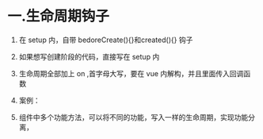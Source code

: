 
# 一.生命周期钩子

1. 在 setup 内，自带 bedoreCreate(){}和created(){} 钩子

2. 如果想写创建阶段的代码，直接写在 setup 内

3. 生命周期全部加上 on ,首字母大写，要在 vue 内解构，并且里面传入回调函数

4. 案例：

<template>
  <p>生命周期</p>
</template>

<script>
import { onMounted, onUpdated, onBeforeUnmount} from "vue"//引入生命周期钩子

export default {
  setup() {
    
    onMounted(() => {//挂载
      console.log("onMounted");
    }),

    onUpdated(() => {//更新
      console.log("onUpdated");
    }),

    onBeforeUnmount(() => {//销毁
      console.log("onBeforeUnmount");
    })

    return {
    };
  },
};
</script>

5. 组件中多个功能方法，可以将不同的功能，写入一样的生命周期，实现功能分离，
<script>
import { onMounted, onUpdated, onBeforeUnmount} from "vue"//引入生命周期钩子

export default {
  setup() {
    
    onMounted(() => {//挂载
      console.log("onMounted1");
    }),

    onMounted(() => {//挂载
      console.log("onMounted2");
    }),

    onMounted(() => {//挂载
      console.log("onMounted3");
    }),

    return {
    };
  },
};
</script>